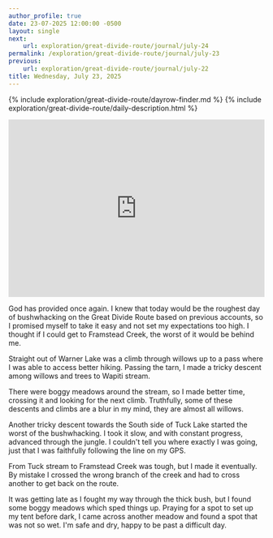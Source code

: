 ```yaml
---
author_profile: true
date: 23-07-2025 12:00:00 -0500
layout: single
next:
    url: exploration/great-divide-route/journal/july-24
permalink: /exploration/great-divide-route/journal/july-23
previous:
    url: exploration/great-divide-route/journal/july-22
title: Wednesday, July 23, 2025
---
```

{% include exploration/great-divide-route/dayrow-finder.md %}
{% include exploration/great-divide-route/daily-description.html %}

<iframe width="100%" height="350px" frameborder="0" allowfullscreen src="https://caltopo.com/m/J84LHL2"></iframe>

God has provided once again. I knew that today would be the roughest day of bushwhacking on the Great Divide Route based on previous accounts, so I promised myself to take it easy and not set my expectations too high. I thought if I could get to Framstead Creek, the worst of it would be behind me.

Straight out of Warner Lake was a climb through willows up to a pass where I was able to access better hiking. Passing the tarn, I made a tricky descent among willows and trees to Wapiti stream.

There were boggy meadows around the stream, so I made better time, crossing it and looking for the next climb. Truthfully, some of these descents and climbs are a blur in my mind, they are almost all willows.

Another tricky descent towards the South side of Tuck Lake started the worst of the bushwhacking. I took it slow, and with constant progress, advanced through the jungle. I couldn't tell you where exactly I was going, just that I was faithfully following the line on my GPS.

From Tuck stream to Framstead Creek was tough, but I made it eventually. By mistake I crossed the wrong branch of the creek and had to cross another to get back on the route.

It was getting late as I fought my way through the thick bush, but I found some boggy meadows which sped things up. Praying for a spot to set up my tent before dark, I came across another meadow and found a spot that was not so wet. I'm safe and dry, happy to be past a difficult day.